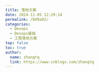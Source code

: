 ```yaml
---
title: 落地方案
date: 2024-11-05 12:29:14
permalink: /0d9a92/
categories: 
  - Devops
  - Devops基础
  - 工程落地方案
top: false
toc: true
author: 
  name: zhangtq
  link: https://www.cnblogs.com/zhangtq
---
```

